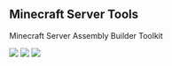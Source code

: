 ## Minecraft Server Tools

Minecraft Server Assembly Builder Toolkit

[![](https://img.shields.io/badge/Created%20by-flexice-success)](http://vk.com/fl3xice) [![](https://img.shields.io/badge/dependency-Python%203.8%20%5E-critical)](https://www.python.org/ftp/python/3.8.1/python-3.8.1.exe) [![](https://img.shields.io/badge/dependency-Java%208%20%5E-critical)](https://www.python.org/ftp/python/3.8.1/python-3.8.1.exe)

